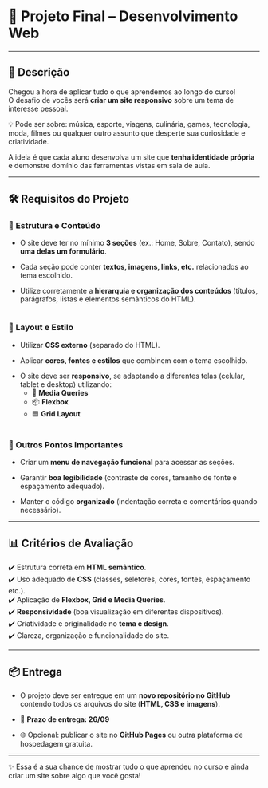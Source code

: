 # 🚀 Projeto Final – Desenvolvimento Web  

---

## 📖 Descrição  

Chegou a hora de aplicar tudo o que aprendemos ao longo do curso!  
O desafio de vocês será **criar um site responsivo** sobre um tema de interesse pessoal.  

💡 Pode ser sobre: música, esporte, viagens, culinária, games, tecnologia, moda, filmes ou qualquer outro assunto que desperte sua curiosidade e criatividade.  

A ideia é que cada aluno desenvolva um site que **tenha identidade própria** e demonstre domínio das ferramentas vistas em sala de aula.  

---

## 🛠️ Requisitos do Projeto  

### 📂 Estrutura e Conteúdo  
- O site deve ter no mínimo **3 seções** (ex.: Home, Sobre, Contato), sendo **uma delas um formulário**.  
* Cada seção pode conter **textos, imagens, links, etc.** relacionados ao tema escolhido.  
- Utilize corretamente a **hierarquia e organização dos conteúdos** (títulos, parágrafos, listas e elementos semânticos do HTML).  

<div style="height: 1px"></div>

### 🎨 Layout e Estilo  
- Utilizar **CSS externo** (separado do HTML).  
* Aplicar **cores, fontes e estilos** que combinem com o tema escolhido.  
- O site deve ser **responsivo**, se adaptando a diferentes telas (celular, tablet e desktop) utilizando:  
  - 📱 **Media Queries**  
  - 📦 **Flexbox**  
  - 🟦 **Grid Layout**  

<div style="height: 1px"></div>

### 🔑 Outros Pontos Importantes  
- Criar um **menu de navegação funcional** para acessar as seções.  
* Garantir **boa legibilidade** (contraste de cores, tamanho de fonte e espaçamento adequado).  
- Manter o código **organizado** (indentação correta e comentários quando necessário).  

---

## 📊 Critérios de Avaliação  

✔️ Estrutura correta em **HTML semântico**.  
✔️ Uso adequado de **CSS** (classes, seletores, cores, fontes, espaçamento etc.).  
✔️ Aplicação de **Flexbox, Grid e Media Queries**.  
✔️ **Responsividade** (boa visualização em diferentes dispositivos).  
✔️ Criatividade e originalidade no **tema e design**.  
✔️ Clareza, organização e funcionalidade do site.  

---

## 📦 Entrega  

- O projeto deve ser entregue em um **novo repositório no GitHub** contendo todos os arquivos do site (**HTML, CSS e imagens**).  
* 📅 **Prazo de entrega: 26/09**  
- 🌐 Opcional: publicar o site no **GitHub Pages** ou outra plataforma de hospedagem gratuita.  

---

✨ Essa é a sua chance de mostrar tudo o que aprendeu no curso e ainda criar um site sobre algo que você gosta!  

